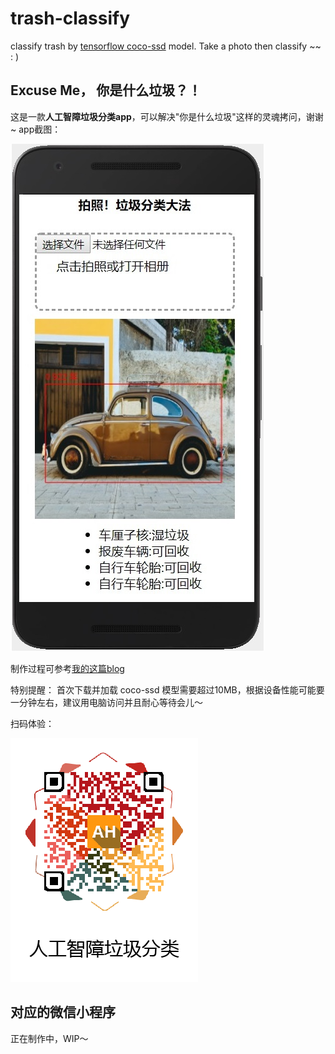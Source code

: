 # trash-classify
classify trash by [tensorflow coco-ssd](https://github.com/tensorflow/tfjs-models/tree/master/coco-ssd) model. Take a photo then classify ~~ : )

## Excuse Me， 你是什么垃圾？！
这是一款**人工智障垃圾分类app**，可以解决"你是什么垃圾"这样的灵魂拷问，谢谢~
app截图：

![垃圾截图](https://github.com/alex2wong/trash-classify/blob/master/data/ss.jpg?raw=true)

制作过程可参考[我的这篇blog](https://juejin.im/post/5d19b4956fb9a07eb3099310)

特别提醒： 首次下载并加载 coco-ssd 模型需要超过10MB，根据设备性能可能要一分钟左右，建议用电脑访问并且耐心等待会儿～

扫码体验：

![二维🐎](https://github.com/alex2wong/trash-classify/blob/master/data/qrcode.png?raw=true)

## 对应的微信小程序
正在制作中，WIP～
